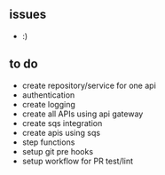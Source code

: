 ## issues

- :)

## to do

- create repository/service for one api
- authentication
- create logging
- create all APIs using api gateway
- create sqs integration
- create apis using sqs
- step functions
- setup git pre hooks
- setup workflow for PR test/lint
